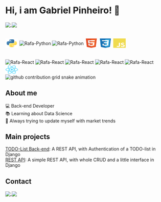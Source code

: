 # Hi, i am Gabriel Pinheiro! 🌲

</div>

<div align='left'>
  <a href="https://github.com/gabpinhas">
   <img height="180em" align="center" src="https://github-readme-stats.vercel.app/api?username=gabpinhas&show_icons=true&theme=highcontrast"/>
 </a>
 <a href="httpsv://github.com/gabpinhas">
   <img height="180em" align="center" src="https://github-readme-stats.vercel.app/api/top-langs/?username=gabpinhas&layout=compact&langs_count=6&theme=highcontrast"/>
 </a>
</div>
<br>



<div style="display: inline_block"><br>
  <img align="center" alt="Rafa-Python" height="30" width="40" src="https://raw.githubusercontent.com/devicons/devicon/master/icons/python/python-original.svg">
  <img align="center" alt="Rafa-Python" height="30" width="40" src="https://cdn.jsdelivr.net/gh/devicons/devicon@latest/icons/cplusplus/cplusplus-original.svg">
  <img align="center" alt="Rafa-Python" height="30" width="40" src="https://cdn.jsdelivr.net/gh/devicons/devicon@latest/icons/c/c-original.svg">
  <img align="center" alt="Rafa-HTML" height="30" width="40" src="https://raw.githubusercontent.com/devicons/devicon/master/icons/html5/html5-original.svg">
  <img align="center" alt="Rafa-CSS" height="30" width="40" src="https://raw.githubusercontent.com/devicons/devicon/master/icons/css3/css3-original.svg">
  <img align="center" alt="Rafa-Js" height="30" width="40" src="https://raw.githubusercontent.com/devicons/devicon/master/icons/javascript/javascript-plain.svg">
</div>

<br>

<div style="display: inline_block"><br>
  <img align="center" alt="Rafa-React" height="30" width="40" src="https://cdn.jsdelivr.net/gh/devicons/devicon@latest/icons/django/django-plain.svg" >
  <img align="center" alt="Rafa-React" height="30" width="40" src="https://cdn.jsdelivr.net/gh/devicons/devicon@latest/icons/pandas/pandas-original-wordmark.svg" >
  <img align="center" alt="Rafa-React" height="30" width="40" src="https://cdn.jsdelivr.net/gh/devicons/devicon@latest/icons/numpy/numpy-original.svg" >
  <img align="center" alt="Rafa-React" height="30" width="40" src="https://cdn.jsdelivr.net/gh/devicons/devicon@latest/icons/matplotlib/matplotlib-original.svg" >
  <img align="center" alt="Rafa-React" height="30" width="40" src="https://cdn.jsdelivr.net/gh/devicons/devicon@latest/icons/nextjs/nextjs-original.svg">
  <img align="center" alt="Rafa-React" height="30" width="40" src="https://raw.githubusercontent.com/devicons/devicon/master/icons/react/react-original.svg">
</div>


<picture>
  <source
    media="(prefers-color-scheme: dark)"
    srcset="https://raw.githubusercontent.com/gabpinhas/snk/output/github-contribution-grid-snake-dark.svg"
  />
  <source
    media="(prefers-color-scheme: light)"
    srcset="https://raw.githubusercontent.com/gabpinhas/snk/output/github-contribution-grid-snake.svg"
  />
  <img
    alt="github contribution grid snake animation"
    src="https://raw.githubusercontent.com/gabpinhas/snk/output/github-contribution-grid-snake.svg"
  />
</picture>


## About me

💻 Back-end Developer <br>
📚 Learning about Data Science <br>
🚀 Always trying to update myself with market trends <br>

## Main projects

[TODO-List Back-end](https://github.com/gabpinhas/TODOlist): A REST API, with Authentication of a TODO-list in Django <br>
[REST API](https://github.com/gabpinhas/ceosBackendAPI): A simple REST API, with whole CRUD and a little interface in Django <br>




## Contact
<div>
<a href="gabpinheirodev@gmail.com">
  <img height="60" align="center" src="https://img.shields.io/badge/Gmail-D14836?style=for-the-badge&logo=gmail&logoColor=white"/>
</a>

<a href="https://www.linkedin.com/in/gabrielpinheirodev/">
  <img height="60" align="center" src="https://img.shields.io/badge/LinkedIn-0077B5?style=for-the-badge&logo=linkedin&logoColor=white"/>
</a>
</div>
